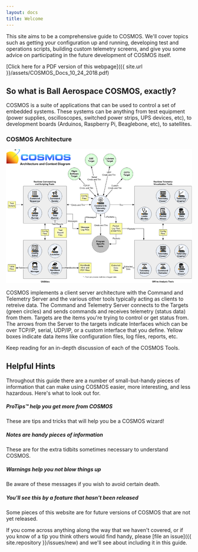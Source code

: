 ```yaml
---
layout: docs
title: Welcome
---
```


This site aims to be a comprehensive guide to COSMOS. We'll cover topics such
as getting your configuration up and running, developing test and operations scripts,
building custom telemetry screens, and give you some advice on participating in the future
development of COSMOS itself.

[Click here for a PDF version of this webpage]({{ site.url }}/assets/COSMOS_Docs_10_24_2018.pdf)

## So what is Ball Aerospace COSMOS, exactly?

COSMOS is a suite of applications that can be used to control a set of embedded systems. These systems can be
anything from test equipment (power supplies, oscilloscopes, switched power strips, UPS devices, etc), to
development boards (Arduinos, Raspberry Pi, Beaglebone, etc), to satellites.

### COSMOS Architecture

![COSMOS Architecture](/img/tools/architecture.png)

COSMOS implements a client server architecture with the Command and Telemetry Server and the various other tools typically acting as clients to retreive data. The Command and Telemetry Server connects to the Targets (green circles) and sends commands and receives telemetry (status data) from them. Targets are the items you're trying to control or get status from. The arrows from the Server to the targets indicate Interfaces which can be over TCP/IP, serial, UDP/IP, or a custom interface that you define. Yellow boxes indicate data items like configuration files, log files, reports, etc.

Keep reading for an in-depth discussion of each of the COSMOS Tools.

## Helpful Hints

Throughout this guide there are a number of small-but-handy pieces of
information that can make using COSMOS easier, more interesting, and less
hazardous. Here's what to look out for.

<div class="note">
  <h5>ProTips™ help you get more from COSMOS</h5>
  <p>These are tips and tricks that will help you be a COSMOS wizard!</p>
</div>

<div class="note info">
  <h5>Notes are handy pieces of information</h5>
  <p>These are for the extra tidbits sometimes necessary to understand
     COSMOS.</p>
</div>

<div class="note warning">
  <h5>Warnings help you not blow things up</h5>
  <p>Be aware of these messages if you wish to avoid certain death.</p>
</div>

<div class="note unreleased">
  <h5>You'll see this by a feature that hasn't been released</h5>
  <p>Some pieces of this website are for future versions of COSMOS that
    are not yet released.</p>
</div>

If you come across anything along the way that we haven't covered, or if you
know of a tip you think others would find handy, please [file an
issue]({{ site.repository }}/issues/new) and we'll see about
including it in this guide.
